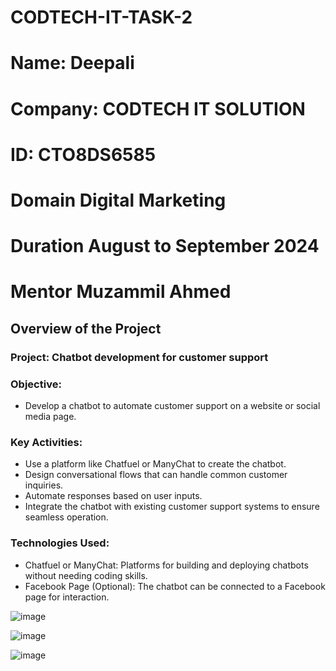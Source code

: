 # CODTECH-IT-TASK-2

# **Name:** Deepali
# **Company:** CODTECH IT SOLUTION
# **ID:** CTO8DS6585
# **Domain** Digital Marketing
# **Duration** August to September 2024
# **Mentor** Muzammil Ahmed

## Overview of the Project

### Project: Chatbot development for customer support

### Objective:
- Develop a chatbot to automate customer support on a website or social media page.
### Key Activities:
- Use a platform like Chatfuel or ManyChat to create the chatbot.
- Design conversational flows that can handle common customer inquiries.
- Automate responses based on user inputs.
- Integrate the chatbot with existing customer support systems to ensure seamless operation.
### Technologies Used:
- Chatfuel or ManyChat: Platforms for building and deploying chatbots without needing coding skills.
- Facebook Page (Optional): The chatbot can be connected to a Facebook page for interaction.

![image](https://github.com/user-attachments/assets/d80e0288-7521-4187-8f36-54e98eac0552)


![image](https://github.com/user-attachments/assets/9d4d3f9f-a948-4ce0-88c6-ec0b05146dd2)

![image](https://github.com/user-attachments/assets/548b2fde-7212-4feb-b052-85cae2349f62)

